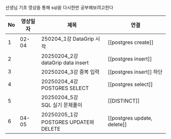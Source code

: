 
선생님 기초 영상을 통해 sql을 다시한번 공부해보려고한다


| No  | **영상일자** | **제목**                                 | **연결**                      |
| --- | -------- | -------------------------------------- | --------------------------- |
| 1   | 02-04    | 250204_1강 DataGrip 시작                  | [[postgres create]]         |
| 2   |          | 20250204_2강 <br>dataGrip data insert   | [[postgres insert]]         |
| 3   |          | 20250204_3강 중복 입력                      | [[postgres insert]] 하단      |
| 4   |          | 20250204_4강 <br>POSTGRES SELECT        | [[postgres select]]         |
| 5   |          | 20250204_5강 <br>SQL 실기 문제풀이            | [[DISTINCT]]<br>            |
| 6   | 04-05    | 20250205_1강<br>POSTGRES UPDATE와 DELETE | [[postgres update, delete]] |

